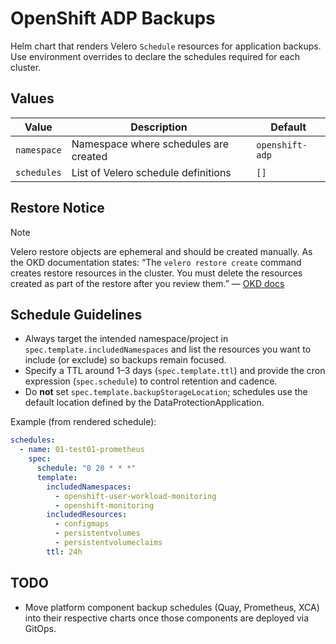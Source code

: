 # OpenShift ADP Backups

Helm chart that renders Velero `Schedule` resources for application backups. Use environment overrides to declare the schedules required for each cluster.

## Values

| Value | Description | Default |
| --- | --- | --- |
| `namespace` | Namespace where schedules are created | `openshift-adp` |
| `schedules` | List of Velero schedule definitions | `[]` |

## Restore Notice

> [!NOTE]
> Velero restore objects are ephemeral and should be created manually. As the OKD documentation states: “The `velero restore create` command creates restore resources in the cluster. You must delete the resources created as part of the restore after you review them.” — [OKD docs](https://docs.okd.io/latest/backup_and_restore/application_backup_and_restore/backing_up_and_restoring/restoring-applications.html)

## Schedule Guidelines

- Always target the intended namespace/project in `spec.template.includedNamespaces` and list the resources you want to include (or exclude) so backups remain focused.
- Specify a TTL around 1–3 days (`spec.template.ttl`) and provide the cron expression (`spec.schedule`) to control retention and cadence.
- Do **not** set `spec.template.backupStorageLocation`; schedules use the default location defined by the DataProtectionApplication.

Example (from rendered schedule):

```yaml
schedules:
  - name: 01-test01-prometheus
    spec:
      schedule: "0 20 * * *"
      template:
        includedNamespaces:
          - openshift-user-workload-monitoring
          - openshift-monitoring
        includedResources:
          - configmaps
          - persistentvolumes
          - persistentvolumeclaims
        ttl: 24h
```

## TODO

- Move platform component backup schedules (Quay, Prometheus, XCA) into their respective charts once those components are deployed via GitOps.
```

